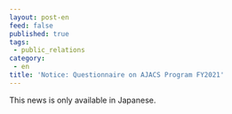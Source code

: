 ```yaml
---
layout: post-en
feed: false
published: true
tags:
 - public_relations
category:
 - en
title: 'Notice: Questionnaire on AJACS Program FY2021'
---
```

This news is only available in Japanese.
